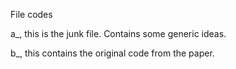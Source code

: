 
File codes

a_, this is the junk file. Contains some generic ideas.

b_, this contains the original code from the paper.


